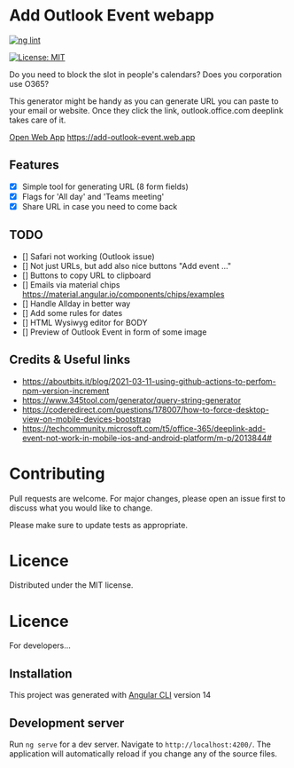# Add Outlook Event webapp

[![ng lint](https://github.com/CrackingBits/add-outlook-event/actions/workflows/ng-lint.yml/badge.svg)](https://github.com/CrackingBits/add-outlook-event/actions/workflows/ng-lint.yml)

[![License: MIT](https://img.shields.io/badge/License-MIT-yellow.svg)](https://opensource.org/licenses/MIT)

Do you need to block the slot in people's calendars? Does you corporation use O365?

This generator might be handy as you can generate URL you can paste to your email or website.
Once they click the link, outlook.office.com deeplink takes care of it.

[Open Web App](https://add-outlook-event.web.app) https://add-outlook-event.web.app

## Features

- [x] Simple tool for generating URL (8 form fields)
- [x] Flags for 'All day' and 'Teams meeting'
- [x] Share URL in case you need to come back

## TODO

- [] Safari not working (Outlook issue)
- [] Not just URLs, but add also nice buttons "Add event ..."
- [] Buttons to copy URL to clipboard
- [] Emails via material chips https://material.angular.io/components/chips/examples
- [] Handle Allday in better way
- [] Add some rules for dates
- [] HTML Wysiwyg editor for BODY
- [] Preview of Outlook Event in form of some image

## Credits & Useful links

- https://aboutbits.it/blog/2021-03-11-using-github-actions-to-perfom-npm-version-increment
- https://www.345tool.com/generator/query-string-generator
- https://coderedirect.com/questions/178007/how-to-force-desktop-view-on-mobile-devices-bootstrap
- https://techcommunity.microsoft.com/t5/office-365/deeplink-add-event-not-work-in-mobile-ios-and-android-platform/m-p/2013844#

# Contributing

Pull requests are welcome. For major changes, please open an issue first to discuss what you would like to change.

Please make sure to update tests as appropriate.

# Licence

Distributed under the MIT license.

# Licence

For developers...

## Installation

This project was generated with [Angular CLI](https://github.com/angular/angular-cli) version 14

## Development server

Run `ng serve` for a dev server. Navigate to `http://localhost:4200/`. The application will automatically reload if you change any of the source files.

